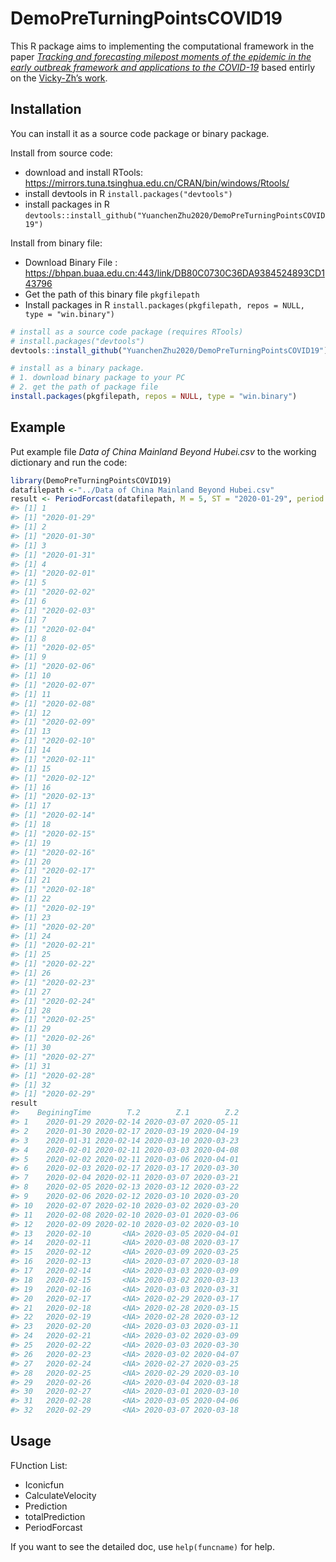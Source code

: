
<!-- README.md is generated from README.Rmd. Please edit that file -->

# DemoPreTurningPointsCOVID19

<!-- badges: start -->

<!-- badges: end -->

This R package aims to implementing the computational framework in the
paper *[Tracking and forecasting milepost moments of the epidemic in the
early outbreak framework and applications to the
COVID-19](https://www.medrxiv.org/content/10.1101/2020.03.21.20040139v1.full.pdf+html)*
based entirly on the [Vicky-Zh’s
work](https://github.com/Vicky-Zh/Tracking_and_forecasting_milepost_moments_of_COVID-19.git).

## Installation

You can install it as a source code package or binary package.

Install from source code:

  - download and install RTools:
    <https://mirrors.tuna.tsinghua.edu.cn/CRAN/bin/windows/Rtools/>
  - install devtools in R `install.packages("devtools")`
  - install packages in R
    `devtools::install_github("YuanchenZhu2020/DemoPreTurningPointsCOVID19")`

Install from binary file:

  - Download Binary File :
    <https://bhpan.buaa.edu.cn:443/link/DB80C0730C36DA9384524893CD143796>
  - Get the path of this binary file `pkgfilepath`
  - Install packages in R `install.packages(pkgfilepath, repos = NULL,
    type = "win.binary")`

<!-- end list -->

``` r
# install as a source code package (requires RTools)
# install.packages("devtools")
devtools::install_github("YuanchenZhu2020/DemoPreTurningPointsCOVID19")

# install as a binary package.
# 1. download binary package to your PC
# 2. get the path of package file
install.packages(pkgfilepath, repos = NULL, type = "win.binary")
```

## Example

Put example file *Data of China Mainland Beyond Hubei.csv* to the
working dictionary and run the code:

``` r
library(DemoPreTurningPointsCOVID19)
datafilepath <-"../Data of China Mainland Beyond Hubei.csv"
result <- PeriodForcast(datafilepath, M = 5, ST = "2020-01-29", period = 32)
#> [1] 1
#> [1] "2020-01-29"
#> [1] 2
#> [1] "2020-01-30"
#> [1] 3
#> [1] "2020-01-31"
#> [1] 4
#> [1] "2020-02-01"
#> [1] 5
#> [1] "2020-02-02"
#> [1] 6
#> [1] "2020-02-03"
#> [1] 7
#> [1] "2020-02-04"
#> [1] 8
#> [1] "2020-02-05"
#> [1] 9
#> [1] "2020-02-06"
#> [1] 10
#> [1] "2020-02-07"
#> [1] 11
#> [1] "2020-02-08"
#> [1] 12
#> [1] "2020-02-09"
#> [1] 13
#> [1] "2020-02-10"
#> [1] 14
#> [1] "2020-02-11"
#> [1] 15
#> [1] "2020-02-12"
#> [1] 16
#> [1] "2020-02-13"
#> [1] 17
#> [1] "2020-02-14"
#> [1] 18
#> [1] "2020-02-15"
#> [1] 19
#> [1] "2020-02-16"
#> [1] 20
#> [1] "2020-02-17"
#> [1] 21
#> [1] "2020-02-18"
#> [1] 22
#> [1] "2020-02-19"
#> [1] 23
#> [1] "2020-02-20"
#> [1] 24
#> [1] "2020-02-21"
#> [1] 25
#> [1] "2020-02-22"
#> [1] 26
#> [1] "2020-02-23"
#> [1] 27
#> [1] "2020-02-24"
#> [1] 28
#> [1] "2020-02-25"
#> [1] 29
#> [1] "2020-02-26"
#> [1] 30
#> [1] "2020-02-27"
#> [1] 31
#> [1] "2020-02-28"
#> [1] 32
#> [1] "2020-02-29"
result
#>    BeginingTime        T.2        Z.1        Z.2
#> 1    2020-01-29 2020-02-14 2020-03-07 2020-05-11
#> 2    2020-01-30 2020-02-17 2020-03-19 2020-04-19
#> 3    2020-01-31 2020-02-14 2020-03-10 2020-03-23
#> 4    2020-02-01 2020-02-11 2020-03-03 2020-04-08
#> 5    2020-02-02 2020-02-11 2020-03-06 2020-04-01
#> 6    2020-02-03 2020-02-17 2020-03-17 2020-03-30
#> 7    2020-02-04 2020-02-11 2020-03-07 2020-03-21
#> 8    2020-02-05 2020-02-13 2020-03-12 2020-03-22
#> 9    2020-02-06 2020-02-12 2020-03-10 2020-03-20
#> 10   2020-02-07 2020-02-10 2020-03-02 2020-03-20
#> 11   2020-02-08 2020-02-10 2020-03-01 2020-03-06
#> 12   2020-02-09 2020-02-10 2020-03-02 2020-03-10
#> 13   2020-02-10       <NA> 2020-03-05 2020-04-01
#> 14   2020-02-11       <NA> 2020-03-08 2020-03-17
#> 15   2020-02-12       <NA> 2020-03-09 2020-03-25
#> 16   2020-02-13       <NA> 2020-03-07 2020-03-18
#> 17   2020-02-14       <NA> 2020-03-03 2020-03-09
#> 18   2020-02-15       <NA> 2020-03-02 2020-03-13
#> 19   2020-02-16       <NA> 2020-03-03 2020-03-31
#> 20   2020-02-17       <NA> 2020-02-29 2020-03-17
#> 21   2020-02-18       <NA> 2020-02-28 2020-03-15
#> 22   2020-02-19       <NA> 2020-02-28 2020-03-12
#> 23   2020-02-20       <NA> 2020-03-03 2020-03-11
#> 24   2020-02-21       <NA> 2020-03-02 2020-03-09
#> 25   2020-02-22       <NA> 2020-03-03 2020-03-30
#> 26   2020-02-23       <NA> 2020-03-02 2020-04-07
#> 27   2020-02-24       <NA> 2020-02-27 2020-03-25
#> 28   2020-02-25       <NA> 2020-02-29 2020-03-10
#> 29   2020-02-26       <NA> 2020-03-04 2020-03-18
#> 30   2020-02-27       <NA> 2020-03-01 2020-03-10
#> 31   2020-02-28       <NA> 2020-03-05 2020-04-06
#> 32   2020-02-29       <NA> 2020-03-07 2020-03-18
```

## Usage

FUnction List:

  - Iconicfun
  - CalculateVelocity
  - Prediction
  - totalPrediction
  - PeriodForcast

If you want to see the detailed doc, use `help(funcname)` for help.
